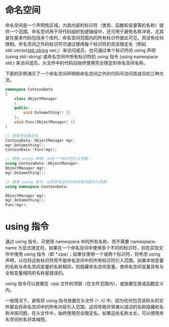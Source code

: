 # 命名空间

命名空间是一个声明性区域，为其内部的标识符（类型、函数和变量等的名称）提供一个范围。命名空间用于将代码组织到逻辑组中，还可用于避免名称冲突，尤其是在基本代码包括多个库时。命名空间范围内的所有标识符彼此可见，而没有任何限制。命名空间之外的标识符可通过使用每个标识符的完全限定名（例如 std::vector<std::string> vec;）来访问成员，也可通过单个标识符的 using 声明 (using std::string) 或命名空间中所有标识符的 using 指令 (using namespace std;) 来访问成员。头文件中的代码应始终使用完全限定的命名空间名称。

下面的示例演示了一个命名空间声明和命名空间之外的代码可访问其成员的三种方法。

```c++
namespace ContosoData
{
    class ObjectManager
    {
    public:
        void DoSomething() {}
    };
    void Func(ObjectManager) {}
}

// 使用完全限定名
ContosoData::ObjectManager mgr;
mgr.DoSomething();
ContosoData::Func(mgr);

// 使用 using 声明，以将一个标识符引入范围：
using ContosoData::ObjectManager;
ObjectManager mgr;
mgr.DoSomething();

// 使用 using 指令，以将命名空间中的所有内容引入范围：
using namespace ContosoData;

ObjectManager mgr;
mgr.DoSomething();
Func(mgr);
```

# using 指令

通过 using 指令，可使用 namespace 中的所有名称，而不需要 namespace-name 为显式限定符。如果在一个命名空间中使用多个不同的标识符，则在实现文件中使用 using 指令（即 \*.cpp）；如果仅使用一个或两个标识符，则考虑 using 声明，以仅将这些标识符而不是命名空间中的所有标识符引入范围。如果本地变量的名称与命名空间变量的名称相同，则隐藏命名空间变量。使命名空间变量具有与全局变量相同的名称是错误的。

using 指令可以放置在 .cpp 文件的顶部（在文件范围内），或放置在类或函数定义内。

一般情况下，避免将 using 指令放置在头文件 (`*.h`) 中，因为任何包含该标头的文件都会将命名空间中的所有内容引入范围，这将导致非常难以调试的名称隐藏和名称冲突问题。在头文件中，始终使用完全限定名。如果这些名称太长，可以使用命名空间别名将其缩短。
